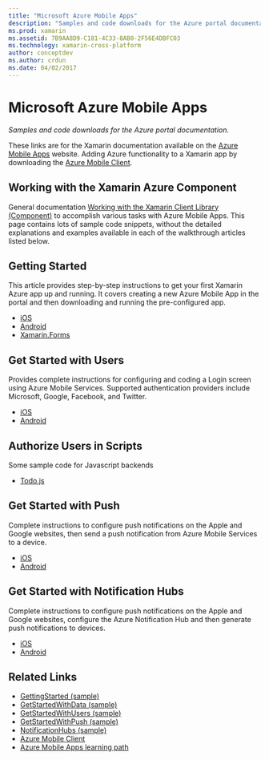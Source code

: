 ```yaml
---
title: "Microsoft Azure Mobile Apps"
description: "Samples and code downloads for the Azure portal documentation."
ms.prod: xamarin
ms.assetid: 7B9AA8D9-C181-4C33-8AB0-2F56E4DBFC03
ms.technology: xamarin-cross-platform
author: conceptdev
ms.author: crdun
ms.date: 04/02/2017
---
```


# Microsoft Azure Mobile Apps

_Samples and code downloads for the Azure portal documentation._

<!--
NOTE TO AUTHORS: this page is referenced from
http://azure.microsoft.com/develop/mobile/xamarin/
as https://developer.xamarin.com/guides/cross-platform/data-cloud/mobile-services/
A redirect has been put in place to /mobile-apps/ HOWEVER the /Resources/ .ZIP files are still located in /mobile-services/ so that the following permalinks don't break

The ZIPs in /Resources/ are also referenced by inbound links
Getting Started	 http://go.microsoft.com/fwlink/p/?LinkId=331359
Get started with data	http://go.microsoft.com/fwlink/p/?LinkId=331302
Get started with push	http://go.microsoft.com/fwlink/p/?LinkId=331303
Get started with authentication	http://go.microsoft.com/fwlink/p/?LinkId=331328
Get started with Notification Hubs	http://go.microsoft.com/fwlink/p/?LinkId=331329
Validate and modify data 	http://go.microsoft.com/fwlink/p/?LinkId=331330
-->


These links are for the Xamarin documentation available on the [Azure Mobile Apps](https://docs.microsoft.com/azure/app-service-mobile/) website.
Adding Azure functionality to a Xamarin app by downloading the [Azure Mobile Client](https://www.nuget.org/packages/Microsoft.Azure.Mobile.Client/).

## Working with the Xamarin Azure Component

General documentation [Working with the Xamarin Client Library (Component)](https://docs.microsoft.com/azure/app-service-mobile/app-service-mobile-dotnet-how-to-use-client-library) to accomplish various tasks with Azure Mobile Apps. This page contains lots of sample code snippets, without the detailed explanations and examples available in each of the walkthrough articles listed below.

## Getting Started

This article provides step-by-step instructions to get your first Xamarin Azure app up and running.
It covers creating a new Azure Mobile App in the portal and then downloading and running the pre-configured app.

-  [iOS](https://docs.microsoft.com/azure/app-service-mobile/app-service-mobile-xamarin-ios-get-started/)
-  [Android](https://docs.microsoft.com/azure/app-service-mobile/app-service-mobile-xamarin-android-get-started/)
-  [Xamarin.Forms](https://docs.microsoft.com/azure/app-service-mobile/app-service-mobile-xamarin-forms-get-started)

<!--
## Validate, Modify and Augment Data in Scripts

Demonstrates how to add server-side scripts to Azure Mobile Services data tables to implement server-side validation and other functionality.

-  [iOS](https://azure.microsoft.com/documentation/articles/mobile-services-dotnet-how-to-use-client-library/#errors)
-  [Android](https://azure.microsoft.com/documentation/articles/mobile-services-dotnet-how-to-use-client-library/#errors)
-->

<!--
## Add Paging to Data

A quick example of paging large sets of data using Skip() and Take().

-  [iOS](https://azure.microsoft.com/documentation/articles/mobile-services-dotnet-how-to-use-client-library/#paging)
-  [Android](https://azure.microsoft.com/documentation/articles/mobile-services-dotnet-how-to-use-client-library/#paging)
-->

## Get Started with Users

Provides complete instructions for configuring and coding a Login screen using Azure Mobile Services. Supported authentication providers include Microsoft, Google, Facebook, and Twitter.

-  [iOS](https://azure.microsoft.com/documentation/articles/app-service-mobile-xamarin-ios-get-started-users/)
-  [Android](https://azure.microsoft.com/documentation/articles/app-service-mobile-xamarin-android-get-started-users/)


## Authorize Users in Scripts

Some sample code for Javascript backends

-  [Todo.js](https://github.com/Azure/azure-mobile-apps-node/blob/master/samples/personal-table/tables/TodoItem.js#L38)


## Get Started with Push

Complete instructions to configure push notifications on the Apple and Google websites, then send a push notification from Azure Mobile Services to a device.

-  [iOS](https://docs.microsoft.com/azure/app-service-mobile/app-service-mobile-xamarin-ios-get-started-push)
-  [Android](https://docs.microsoft.com/azure/app-service-mobile/app-service-mobile-xamarin-android-get-started-push)


## Get Started with Notification Hubs

Complete instructions to configure push notifications on the Apple and Google websites, configure the Azure Notification Hub and then generate push notifications to devices.

-  [iOS](https://docs.microsoft.com/azure/notification-hubs/xamarin-notification-hubs-ios-push-notification-apns-get-started)
-  [Android](https://docs.microsoft.com/azure/notification-hubs/xamarin-notification-hubs-push-notifications-android-gcm)



## Related Links

- [GettingStarted (sample)](https://github.com/xamarin/mobile-samples/tree/master/Azure/GettingStarted)
- [GetStartedWithData (sample)](https://github.com/xamarin/mobile-samples/tree/master/Azure/GetStartedWithData)
- [GetStartedWithUsers (sample)](https://github.com/xamarin/mobile-samples/tree/master/Azure/GetStartedWithUsers)
- [GetStartedWithPush (sample)](https://github.com/xamarin/mobile-samples/tree/master/Azure/GetStartedWithPush)
- [NotificationHubs (sample)](https://github.com/xamarin/mobile-samples/tree/master/Azure/NotificationHubs)
- [Azure Mobile Client](https://www.nuget.org/packages/Microsoft.Azure.Mobile.Client/)
- [Azure Mobile Apps learning path](https://azure.microsoft.com/documentation/learning-paths/appservice-mobileapps/)

<!--
- [ValidateModifyData (sample)](https://github.com/xamarin/mobile-samples/tree/master/Azure/ValidateModifyData)
-->
